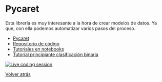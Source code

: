 # Pycaret

Esta librería es muy interesante a la hora de crear modelos de datos. Ya que,
con ella podemos automatizar varios pasos del proceso.

- [Pycaret][pycaret]
- [Repositorio de código][github]
- [Tutoriales en notebooks][tutorials]
- [Tutorial principiante clasificación binaria][binary-classification-tutorial]

[![Live coding session][youtube-image]][youtube-video]

[Volver atrás](../.)

<!-- LINKS -->
[pycaret]:https://pycaret.org/
[github]: https://github.com/pycaret/pycaret
[tutorials]:https://github.com/pycaret/pycaret/tree/master/tutorials
[binary-classification-tutorial]: ./Binary-Classification-Tutorial-Level-Beginner-CLF101.html
[youtube-image]:http://img.youtube.com/vi/ntI36AuaWtA/0.jpg
[youtube-video]:https://youtu.be/ntI36AuaWtA
